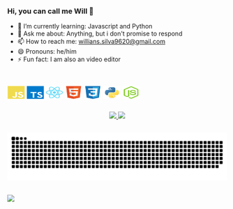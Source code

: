 ### Hi, you can call me Will 👋

- 🌱 I’m currently learning: Javascript and Python
- 💬 Ask me about: Anything, but i don't promise to respond
- 📫 How to reach me: willians.silva9620@gmail.com
- 😄 Pronouns: he/him
- ⚡ Fun fact: I am also an video editor
##

<div style="display: inline_block"><br>
  <img align="center" alt="Rafa-Js" height="30" width="40" src="https://raw.githubusercontent.com/devicons/devicon/master/icons/javascript/javascript-plain.svg">
  <img align="center" alt="Rafa-Ts" height="30" width="40" src="https://raw.githubusercontent.com/devicons/devicon/master/icons/typescript/typescript-plain.svg">
  <img align="center" alt="React" height="30" width="40" src="https://raw.githubusercontent.com/devicons/devicon/master/icons/react/react-original.svg">
  <img align="center" alt="HTML" height="30" width="40" src="https://raw.githubusercontent.com/devicons/devicon/master/icons/html5/html5-original.svg">
  <img align="center" alt="CSS" height="30" width="40" src="https://raw.githubusercontent.com/devicons/devicon/master/icons/css3/css3-original.svg">
  <img align="center" alt="Python" height="30" width="40" src="https://raw.githubusercontent.com/devicons/devicon/master/icons/python/python-original.svg">
  <img align="center" alt="nodejs" height="30" width="40" src="https://raw.githubusercontent.com/devicons/devicon/master/icons/nodejs/nodejs-original.svg">

</div>

##

<div align="center" style:"display: inline_block">
  <a href="https://github.com/GoldenTlmeLover">
  <img height="180em" src="https://github-readme-stats.vercel.app/api?username=GoldenTlmeLover&show_icons=true&theme=tokyonight&include_all_commits=true&count_private=true"/>
  <img height="180em" src="https://github-readme-stats.vercel.app/api/top-langs/?username=GoldenTlmeLover&layout=compact&langs_count=7&theme=tokyonight"/>
</div>
  
##
<div> 
  
  
  ![Snake animation](https://github.com/GoldenTlmeLover/GoldenTlmeLover/blob/output/github-contribution-grid-snake.svg)
</div>
  
  ## 
  <a href="https://www.linkedin.com/in/willians-e-silva" target="_blank"><img src="https://img.shields.io/badge/-LinkedIn-%230077B5?style=for-the-badge&logo=linkedin&logoColor=white" target="_blank"></a> 

  ##
